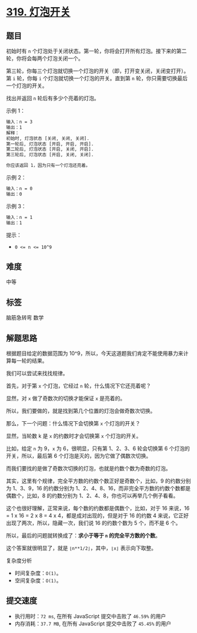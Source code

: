 # [319. 灯泡开关](https://leetcode-cn.com/problems/bulb-switcher/)

## 题目

初始时有 `n` 个灯泡处于关闭状态。第一轮，你将会打开所有灯泡。接下来的第二轮，你将会每两个灯泡关闭一个。

第三轮，你每三个灯泡就切换一个灯泡的开关（即，打开变关闭，关闭变打开）。第 `i` 轮，你每 `i` 个灯泡就切换一个灯泡的开关。直到第 `n` 轮，你只需要切换最后一个灯泡的开关。

找出并返回 `n` 轮后有多少个亮着的灯泡。

示例 1：

```txt
输入：n = 3
输出：1
解释：
初始时, 灯泡状态 [关闭, 关闭, 关闭].
第一轮后, 灯泡状态 [开启, 开启, 开启].
第二轮后, 灯泡状态 [开启, 关闭, 开启].
第三轮后, 灯泡状态 [开启, 关闭, 关闭].

你应该返回 1，因为只有一个灯泡还亮着。
```

示例 2：

```txt
输入：n = 0
输出：0
```

示例 3：

```txt
输入：n = 1
输出：1
```

提示：

- `0 <= n <= 10^9`

## 难度

中等

## 标签

脑筋急转弯 数学

## 解题思路

根据题目给定的数据范围为 10^9，所以，今天这道题我们肯定不能使用暴力来计算每一轮的结果。

我们可以尝试来找找规律。

首先，对于第 `x` 个灯泡，它经过 `n` 轮，什么情况下它还亮着呢？

显然，对 `x` 做了奇数次的切换才能保证 `x` 是亮着的。

所以，我们要做的，就是找到第几个位置的灯泡会做奇数次切换。

那么，下一个问题：什么情况下会切换第 `x` 个灯泡的开关？

显然，当轮数 k 是 `x` 的约数时才会切换第 `x` 个灯泡的开关。

比如，给定 `n` 为 9，`x` 为 6，很明显，只有第 1、2、3、6 轮会切换第 6 个灯泡的开关，所以，最后第 6 个灯泡是灭的，因为它做了偶数次切换。

而我们要找的是做了奇数次切换的灯泡，也就是约数个数为奇数的灯泡。

其实，这里有个规律，完全平方数的约数个数正好是奇数个，比如，9 的约数分别为 1、3、9，16 的约数分别为 1、2、4、8、16，而非完全平方数的约数个数都是偶数个，比如，8 的约数分别为 1、2、4、8，你也可以再举几个例子看看。

这个也很好理解，正常来说，每个数的约数都是偶数个，比如，对于 16 来说，16 = 1 x 16 = 2 x 8 = 4 x 4，都是成对出现的，但是对于 16 的约数 4 来说，它正好出现了两次，所以，隐藏一次，我们说 16 的约数个数为 5 个，而不是 6 个。

所以，最后的问题就转换成了：**求小于等于 `n` 的完全平方数的个数**。

这个答案就很明显了，就是 `⌊n**1/2⌋`，其中，`⌊x⌋` 表示向下取整。

复杂度分析

- 时间复杂度：`O(1)`。
- 空间复杂度：`O(1)`。

## 提交速度

- 执行用时：`72 ms`, 在所有 JavaScript 提交中击败了 `46.59%` 的用户
- 内存消耗：`37.7 MB`, 在所有 JavaScript 提交中击败了 `45.45%` 的用户
